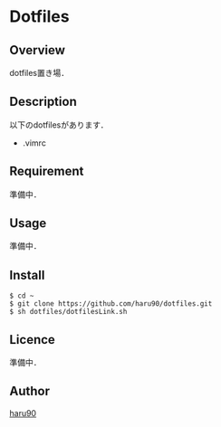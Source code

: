 # Dotfiles

## Overview
dotfiles置き場．

## Description
以下のdotfilesがあります．
- .vimrc

## Requirement
準備中．

## Usage
準備中．

## Install

```
$ cd ~
$ git clone https://github.com/haru90/dotfiles.git
$ sh dotfiles/dotfilesLink.sh
```


## Licence
準備中．

## Author
[haru90](https://github.com/haru90)
